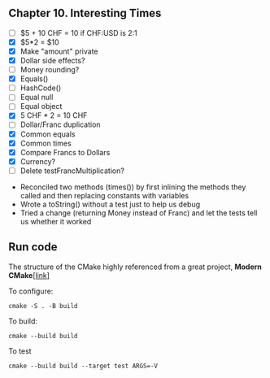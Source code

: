 ## Chapter 10. Interesting Times
- [ ] $5 + 10 CHF = 10 if CHF:USD is 2:1
- [X] $5*2 = $10
- [X] Make "amount" private
- [X] Dollar side effects?
- [ ] Money rounding?
- [X] Equals()
- [ ] HashCode()
- [ ] Equal null
- [ ] Equal object
- [X] 5 CHF * 2 = 10 CHF
- [ ] Dollar/Franc duplication
- [X] Common equals
- [X] Common times
- [X] Compare Francs to Dollars
- [X] Currency?
- [ ] Delete testFrancMultiplication?

- Reconciled two methods (times()) by first inlining the methods they called and
then replacing constants with variables
- Wrote a toString() without a test just to help us debug
- Tried a change (returning Money instead of Franc) and let the tests tell us
whether it worked

## Run code
The structure of the CMake highly referenced from a great project, **Modern CMake**[[link](https://gitlab.com/CLIUtils/modern-cmake)]

To configure:
```
cmake -S . -B build
```

To build:
```
cmake --build build
```

To test
```
cmake --build build --target test ARGS=-V
```